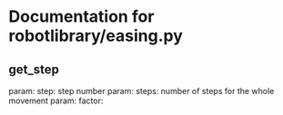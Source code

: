 # Documentation for robotlibrary/easing.py 

## get_step 
param: step: step number
param: steps: number of steps for the whole movement
param: factor: 

